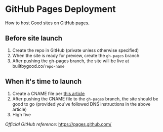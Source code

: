 # GitHub Pages Deployment
How to host Good sites on GitHub pages.

## Before site launch
1. Create the repo in GitHub (private unless otherwise specified)
2. When the site is ready for preview, create the `gh-pages` branch
3. After pushing the gh-pages branch, the site will be live at builtbygood.co/`repo-name`


## When it's time to launch
1. Create a CNAME file per [this article](https://help.github.com/articles/setting-up-your-pages-site-repository/)
2. After pushing the CNAME file to the `gh-pages` branch, the site should be good to go (provided you've followed DNS instructions in the above article)
2. High five

_Official GitHub reference:_ https://pages.github.com/